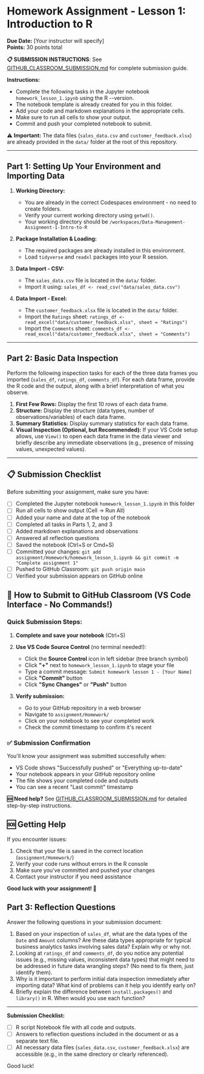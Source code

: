 # Homework Assignment - Lesson 1: Introduction to R

**Due Date:** [Your instructor will specify]  
**Points:** 30 points total

**📋 SUBMISSION INSTRUCTIONS**: See [GITHUB_CLASSROOM_SUBMISSION.md](../../GITHUB_CLASSROOM_SUBMISSION.md) for complete submission guide.

**Instructions:**

*   Complete the following tasks in the Jupyter notebook `homework_lesson_1.ipynb` using the R --version.
*   The notebook template is already created for you in this folder.
*   Add your code and markdown explanations in the appropriate cells.
*   Make sure to run all cells to show your output.
*   Commit and push your completed notebook to submit.

⚠️ **Important:** The data files (`sales_data.csv` and `customer_feedback.xlsx`) are already provided in the `data/` folder at the root of this repository.

---

## Part 1: Setting Up Your Environment and Importing Data

1.  **Working Directory:**
    *   You are already in the correct Codespaces environment - no need to create folders.
    *   Verify your current working directory using `getwd()`.
    *   Your working directory should be `/workspaces/Data-Management-Assignment-1-Intro-to-R`

2.  **Package Installation & Loading:**
    *   The required packages are already installed in this environment.
    *   Load `tidyverse` and `readxl` packages into your R session.

3.  **Data Import - CSV:**
    *   The `sales_data.csv` file is located in the `data/` folder.
    *   Import it using: `sales_df <- read_csv("data/sales_data.csv")`

4.  **Data Import - Excel:**
    *   The `customer_feedback.xlsx` file is located in the `data/` folder.
    *   Import the `Ratings` sheet: `ratings_df <- read_excel("data/customer_feedback.xlsx", sheet = "Ratings")`
    *   Import the `Comments` sheet: `comments_df <- read_excel("data/customer_feedback.xlsx", sheet = "Comments")`

---

## Part 2: Basic Data Inspection

Perform the following inspection tasks for each of the three data frames you imported (`sales_df`, `ratings_df`, `comments_df`). For each data frame, provide the R code and the output, along with a brief interpretation of what you observe.

1.  **First Few Rows:** Display the first 10 rows of each data frame.
2.  **Structure:** Display the structure (data types, number of observations/variables) of each data frame.
3.  **Summary Statistics:** Display summary statistics for each data frame.
4.  **Visual Inspection (Optional, but Recommended):** If your VS Code setup allows, use `View()` to open each data frame in the data viewer and briefly describe any immediate observations (e.g., presence of missing values, unexpected values).

---

## 📋 Submission Checklist

Before submitting your assignment, make sure you have:

- [ ] Completed the Jupyter notebook `homework_lesson_1.ipynb` in this folder
- [ ] Run all cells to show output (Cell → Run All)
- [ ] Added your name and date at the top of the notebook
- [ ] Completed all tasks in Parts 1, 2, and 3
- [ ] Added markdown explanations and observations
- [ ] Answered all reflection questions
- [ ] Saved the notebook (Ctrl+S or Cmd+S)
- [ ] Committed your changes: `git add assignment/Homework/homework_lesson_1.ipynb && git commit -m "Complete assignment 1"`
- [ ] Pushed to GitHub Classroom: `git push origin main`
- [ ] Verified your submission appears on GitHub online

## 🚀 How to Submit to GitHub Classroom (VS Code Interface - No Commands!)

### Quick Submission Steps:

1. **Complete and save your notebook** (Ctrl+S)

2. **Use VS Code Source Control** (no terminal needed!):
   - Click the **Source Control** icon in left sidebar (tree branch symbol)
   - Click **"+"** next to `homework_lesson_1.ipynb` to stage your file
   - Type a commit message: `Submit homework lesson 1 - [Your Name]`
   - Click **"Commit"** button
   - Click **"Sync Changes"** or **"Push"** button

3. **Verify submission:**
   - Go to your GitHub repository in a web browser
   - Navigate to `assignment/Homework/`
   - Click on your notebook to see your completed work
   - Check the commit timestamp to confirm it's recent

### ✅ Submission Confirmation
You'll know your assignment was submitted successfully when:
- VS Code shows "Successfully pushed" or "Everything up-to-date"
- Your notebook appears in your GitHub repository online
- The file shows your completed code and outputs
- You can see a recent "Last commit" timestamp

**🆘 Need help?** See [GITHUB_CLASSROOM_SUBMISSION.md](../../GITHUB_CLASSROOM_SUBMISSION.md) for detailed step-by-step instructions.

## 🆘 Getting Help

If you encounter issues:
1. Check that your file is saved in the correct location (`assignment/Homework/`)
2. Verify your code runs without errors in the R console
3. Make sure you've committed and pushed your changes
4. Contact your instructor if you need assistance

**Good luck with your assignment! 🎯**

## Part 3: Reflection Questions

Answer the following questions in your submission document:

1.  Based on your inspection of `sales_df`, what are the data types of the `Date` and `Amount` columns? Are these data types appropriate for typical business analytics tasks involving sales data? Explain why or why not.
2.  Looking at `ratings_df` and `comments_df`, do you notice any potential issues (e.g., missing values, inconsistent data types) that might need to be addressed in future data wrangling steps? (No need to fix them, just identify them).
3.  Why is it important to perform initial data inspection immediately after importing data? What kind of problems can it help you identify early on?
4.  Briefly explain the difference between `install.packages()` and `library()` in R. When would you use each function?

---

**Submission Checklist:**

*   [ ] R script Notebook file with all code and outputs.
*   [ ] Answers to reflection questions included in the document or as a separate text file.
*   [ ] All necessary data files (`sales_data.csv`, `customer_feedback.xlsx`) are accessible (e.g., in the same directory or clearly referenced).

Good luck!


